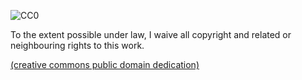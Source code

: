 ![CC0](http://i.creativecommons.org/p/zero/1.0/88x31.png)

To the extent possible under law, I waive all copyright and related or neighbouring rights to this work.

[(creative commons public domain dedication)](http://creativecommons.org/publicdomain/zero/1.0/) 
